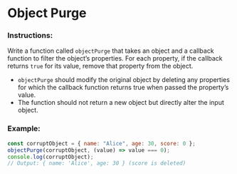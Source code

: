 # Object Purge

### Instructions:

Write a function called `objectPurge` that takes an object and a callback function to filter the object’s properties. For each property, if the callback returns `true` for its value, remove that property from the object.

- `objectPurge` should modify the original object by deleting any properties for which the callback function returns true when passed the property’s value.
- The function should not return a new object but directly alter the input object.

### Example:

```js
const corruptObject = { name: "Alice", age: 30, score: 0 };
objectPurge(corruptObject, (value) => value === 0);
console.log(corruptObject);
// Output: { name: 'Alice', age: 30 } (score is deleted)
```
